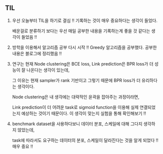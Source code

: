 ## TIL
1. 우선 오늘부터 TIL을 하기로 결심 !! 기록하는 것이 매우 중요하다는 생각이 들었다. 
   
   배운걸로 분류하기 보다는 우선 매일 공부한 내용을 기록하는게 좋을 것 같다는 생각이 들었음 !!
2. 방학을 이용해서 알고리즘 공부 다시 시작 !! Greedy 알고리즘을 공부했다. 공부한 내용은 블로그에 정리했음 !!
3. 연구는 현재 Node clustering은 BCE loss, Link prediction은 BPR loss가 더 성능이 잘 나온다는 생각이 있는데,
   
   그 이유는 현재 sampler가 rank 기반이고 그렇기 때문에 BPR loss가 더 유리하다는 생각이다. 
   
   Node clustering은 내 생각에는 대략적인 윤곽을 잡아주는 과정이라면,
   
   Link prediction이 더 어려운 task로 sigmoid function을 이용해 실제 연결되었는지 예상하는 것이기 때문이다. 
   이 생각이 맞는지 실험을 통해 확인해보기 !!
4. benchmark dataset을 사용하다보니 데이터 분포, 스케일에 대해 그다지 생각하지 않았는데, 
   
   task에 따라서도 요구하는 데이터의 분포, 스케일이 달라진다는 것을 알게 되었다 !! 매우 중요 !! 
